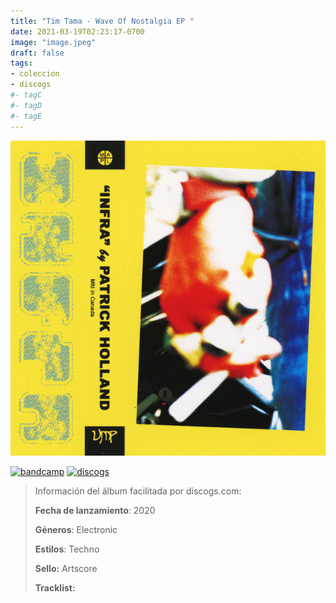 ```yaml
---
title: "Tim Tama - Wave Of Nostalgia EP "
date: 2021-03-19T02:23:17-0700
image: "image.jpeg"
draft: false
tags:
- coleccion
- discogs
#- tagC
#- tagD
#- tagE
---
```


![cover](image.jpeg (Tim Tama - Wave Of Nostalgia EP ))

[![bandcamp](../links/svg/bandcamp.png "bandcamp")](https://bandcamp.com/search?q=Tim-Tama%20Wave-Of-Nostalgia-EP)
[![discogs](../links/svg/discogs.png "discogs")](https://api.discogs.com/releases/15231419)
<!-- [![spotify](../links/svg/spotify.png "spotify")]() -->
<!-- [![lastfm](../links/svg/lastfm.png "lastfm")]() -->
<!-- [![musicbrainz](../links/svg/musicbrainz.png "musicbrainz")]() -->
<!-- [![wikipedia](../links/svg/wikipedia.png "wikipedia")]() -->
<!-- [![youtube](../links/svg/youtube.png "youtube")]() -->

> Información del álbum facilitada por discogs.com:
>
> **Fecha de lanzamiento**: 2020
>
> **Géneros**: Electronic
>
> **Estilos**: Techno
>
> **Sello:** Artscore
>
> **Tracklist:**


